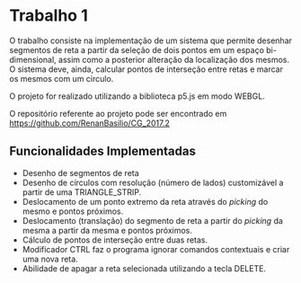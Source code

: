 # Trabalho 1
O trabalho consiste na implementação de um sistema que permite desenhar segmentos de reta a partir da seleção de dois pontos em um espaço bi-dimensional, assim como a posterior alteração da localização dos mesmos. O sistema deve, ainda, calcular pontos de interseção entre retas e marcar os mesmos com um circulo.

O projeto for realizado utilizando a biblioteca p5.js em modo WEBGL.

O repositório referente ao projeto pode ser encontrado em https://github.com/RenanBasilio/CG_2017.2

## Funcionalidades Implementadas
* Desenho de segmentos de reta
* Desenho de círculos com resolução (número de lados) customizável a partir de uma TRIANGLE_STRIP.
* Deslocamento de um ponto extremo da reta através do _picking_ do mesmo e pontos próximos.
* Deslocamento (translação) do segmento de reta a partir do _picking_ da mesma a partir da mesma e pontos próximos.
* Cálculo de pontos de interseção entre duas retas.
* Modificador CTRL faz o programa ignorar comandos contextuais e criar uma nova reta.
* Abilidade de apagar a reta selecionada utilizando a tecla DELETE.